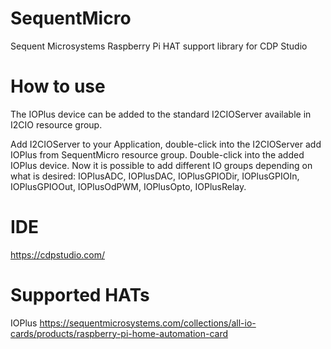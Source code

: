 # SequentMicro
Sequent Microsystems Raspberry Pi HAT support library for CDP Studio

# How to use
The IOPlus device can be added to the standard I2CIOServer available in I2CIO resource group.

Add I2CIOServer to your Application, double-click into the I2CIOServer add IOPlus from SequentMicro
resource group. Double-click into the added IOPlus device. Now it is possible to add different IO groups
depending on what is desired: IOPlusADC, IOPlusDAC, IOPlusGPIODir, IOPlusGPIOIn, IOPlusGPIOOut, IOPlusOdPWM,
IOPlusOpto, IOPlusRelay.

# IDE
https://cdpstudio.com/

# Supported HATs
IOPlus https://sequentmicrosystems.com/collections/all-io-cards/products/raspberry-pi-home-automation-card

